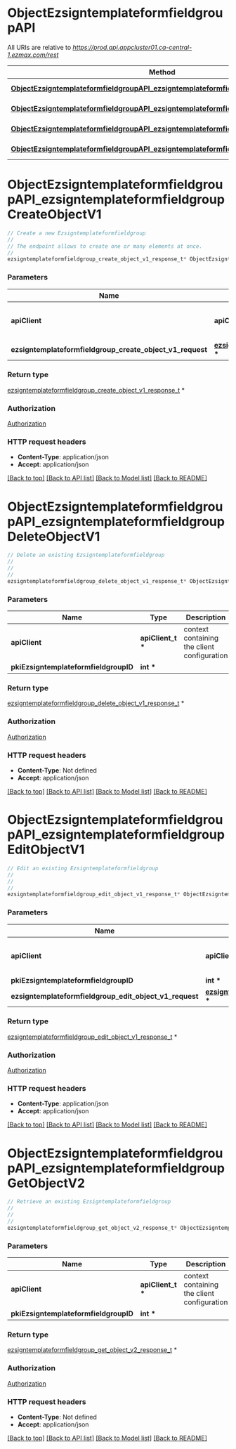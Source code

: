 # ObjectEzsigntemplateformfieldgroupAPI

All URIs are relative to *https://prod.api.appcluster01.ca-central-1.ezmax.com/rest*

Method | HTTP request | Description
------------- | ------------- | -------------
[**ObjectEzsigntemplateformfieldgroupAPI_ezsigntemplateformfieldgroupCreateObjectV1**](ObjectEzsigntemplateformfieldgroupAPI.md#ObjectEzsigntemplateformfieldgroupAPI_ezsigntemplateformfieldgroupCreateObjectV1) | **POST** /1/object/ezsigntemplateformfieldgroup | Create a new Ezsigntemplateformfieldgroup
[**ObjectEzsigntemplateformfieldgroupAPI_ezsigntemplateformfieldgroupDeleteObjectV1**](ObjectEzsigntemplateformfieldgroupAPI.md#ObjectEzsigntemplateformfieldgroupAPI_ezsigntemplateformfieldgroupDeleteObjectV1) | **DELETE** /1/object/ezsigntemplateformfieldgroup/{pkiEzsigntemplateformfieldgroupID} | Delete an existing Ezsigntemplateformfieldgroup
[**ObjectEzsigntemplateformfieldgroupAPI_ezsigntemplateformfieldgroupEditObjectV1**](ObjectEzsigntemplateformfieldgroupAPI.md#ObjectEzsigntemplateformfieldgroupAPI_ezsigntemplateformfieldgroupEditObjectV1) | **PUT** /1/object/ezsigntemplateformfieldgroup/{pkiEzsigntemplateformfieldgroupID} | Edit an existing Ezsigntemplateformfieldgroup
[**ObjectEzsigntemplateformfieldgroupAPI_ezsigntemplateformfieldgroupGetObjectV2**](ObjectEzsigntemplateformfieldgroupAPI.md#ObjectEzsigntemplateformfieldgroupAPI_ezsigntemplateformfieldgroupGetObjectV2) | **GET** /2/object/ezsigntemplateformfieldgroup/{pkiEzsigntemplateformfieldgroupID} | Retrieve an existing Ezsigntemplateformfieldgroup


# **ObjectEzsigntemplateformfieldgroupAPI_ezsigntemplateformfieldgroupCreateObjectV1**
```c
// Create a new Ezsigntemplateformfieldgroup
//
// The endpoint allows to create one or many elements at once.
//
ezsigntemplateformfieldgroup_create_object_v1_response_t* ObjectEzsigntemplateformfieldgroupAPI_ezsigntemplateformfieldgroupCreateObjectV1(apiClient_t *apiClient, ezsigntemplateformfieldgroup_create_object_v1_request_t *ezsigntemplateformfieldgroup_create_object_v1_request);
```

### Parameters
Name | Type | Description  | Notes
------------- | ------------- | ------------- | -------------
**apiClient** | **apiClient_t \*** | context containing the client configuration |
**ezsigntemplateformfieldgroup_create_object_v1_request** | **[ezsigntemplateformfieldgroup_create_object_v1_request_t](ezsigntemplateformfieldgroup_create_object_v1_request.md) \*** |  | 

### Return type

[ezsigntemplateformfieldgroup_create_object_v1_response_t](ezsigntemplateformfieldgroup_create_object_v1_response.md) *


### Authorization

[Authorization](../README.md#Authorization)

### HTTP request headers

 - **Content-Type**: application/json
 - **Accept**: application/json

[[Back to top]](#) [[Back to API list]](../README.md#documentation-for-api-endpoints) [[Back to Model list]](../README.md#documentation-for-models) [[Back to README]](../README.md)

# **ObjectEzsigntemplateformfieldgroupAPI_ezsigntemplateformfieldgroupDeleteObjectV1**
```c
// Delete an existing Ezsigntemplateformfieldgroup
//
// 
//
ezsigntemplateformfieldgroup_delete_object_v1_response_t* ObjectEzsigntemplateformfieldgroupAPI_ezsigntemplateformfieldgroupDeleteObjectV1(apiClient_t *apiClient, int *pkiEzsigntemplateformfieldgroupID);
```

### Parameters
Name | Type | Description  | Notes
------------- | ------------- | ------------- | -------------
**apiClient** | **apiClient_t \*** | context containing the client configuration |
**pkiEzsigntemplateformfieldgroupID** | **int \*** |  | 

### Return type

[ezsigntemplateformfieldgroup_delete_object_v1_response_t](ezsigntemplateformfieldgroup_delete_object_v1_response.md) *


### Authorization

[Authorization](../README.md#Authorization)

### HTTP request headers

 - **Content-Type**: Not defined
 - **Accept**: application/json

[[Back to top]](#) [[Back to API list]](../README.md#documentation-for-api-endpoints) [[Back to Model list]](../README.md#documentation-for-models) [[Back to README]](../README.md)

# **ObjectEzsigntemplateformfieldgroupAPI_ezsigntemplateformfieldgroupEditObjectV1**
```c
// Edit an existing Ezsigntemplateformfieldgroup
//
// 
//
ezsigntemplateformfieldgroup_edit_object_v1_response_t* ObjectEzsigntemplateformfieldgroupAPI_ezsigntemplateformfieldgroupEditObjectV1(apiClient_t *apiClient, int *pkiEzsigntemplateformfieldgroupID, ezsigntemplateformfieldgroup_edit_object_v1_request_t *ezsigntemplateformfieldgroup_edit_object_v1_request);
```

### Parameters
Name | Type | Description  | Notes
------------- | ------------- | ------------- | -------------
**apiClient** | **apiClient_t \*** | context containing the client configuration |
**pkiEzsigntemplateformfieldgroupID** | **int \*** |  | 
**ezsigntemplateformfieldgroup_edit_object_v1_request** | **[ezsigntemplateformfieldgroup_edit_object_v1_request_t](ezsigntemplateformfieldgroup_edit_object_v1_request.md) \*** |  | 

### Return type

[ezsigntemplateformfieldgroup_edit_object_v1_response_t](ezsigntemplateformfieldgroup_edit_object_v1_response.md) *


### Authorization

[Authorization](../README.md#Authorization)

### HTTP request headers

 - **Content-Type**: application/json
 - **Accept**: application/json

[[Back to top]](#) [[Back to API list]](../README.md#documentation-for-api-endpoints) [[Back to Model list]](../README.md#documentation-for-models) [[Back to README]](../README.md)

# **ObjectEzsigntemplateformfieldgroupAPI_ezsigntemplateformfieldgroupGetObjectV2**
```c
// Retrieve an existing Ezsigntemplateformfieldgroup
//
// 
//
ezsigntemplateformfieldgroup_get_object_v2_response_t* ObjectEzsigntemplateformfieldgroupAPI_ezsigntemplateformfieldgroupGetObjectV2(apiClient_t *apiClient, int *pkiEzsigntemplateformfieldgroupID);
```

### Parameters
Name | Type | Description  | Notes
------------- | ------------- | ------------- | -------------
**apiClient** | **apiClient_t \*** | context containing the client configuration |
**pkiEzsigntemplateformfieldgroupID** | **int \*** |  | 

### Return type

[ezsigntemplateformfieldgroup_get_object_v2_response_t](ezsigntemplateformfieldgroup_get_object_v2_response.md) *


### Authorization

[Authorization](../README.md#Authorization)

### HTTP request headers

 - **Content-Type**: Not defined
 - **Accept**: application/json

[[Back to top]](#) [[Back to API list]](../README.md#documentation-for-api-endpoints) [[Back to Model list]](../README.md#documentation-for-models) [[Back to README]](../README.md)

